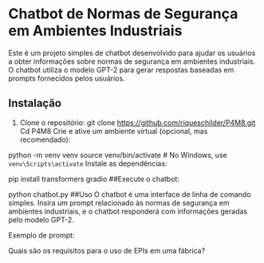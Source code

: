 # Chatbot de Normas de Segurança em Ambientes Industriais

Este é um projeto simples de chatbot desenvolvido para ajudar os usuários a obter informações sobre normas de segurança em ambientes industriais. O chatbot utiliza o modelo GPT-2 para gerar respostas baseadas em prompts fornecidos pelos usuários.

## Instalação

1. Clone o repositório:
  git clone https://github.com/riqueschilder/P4M8.git
   Cd P4M8
Crie e ative um ambiente virtual (opcional, mas recomendado):

python -m venv venv
source venv/bin/activate  # No Windows, use `venv\Scripts\activate`
Instale as dependências:

pip install transformers gradio
##Execute o chatbot:

python chatbot.py
##Uso
O chatbot é uma interface de linha de comando simples. Insira um prompt relacionado às normas de segurança em ambientes industriais, e o chatbot responderá com informações geradas pelo modelo GPT-2.

Exemplo de prompt:

Quais são os requisitos para o uso de EPIs em uma fábrica?

